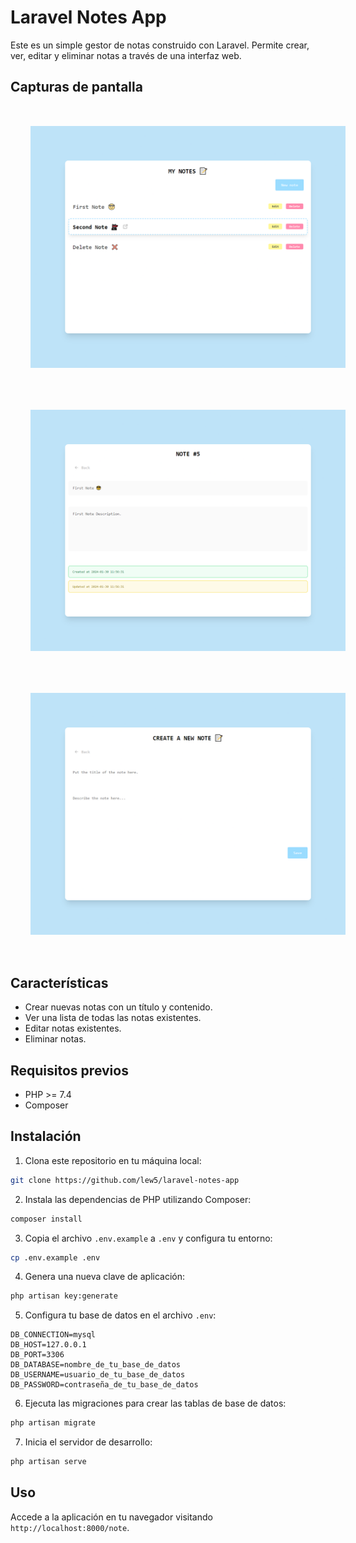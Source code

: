 <style>
    img{
        padding: 2rem;
        border-radius: 1rem;
    }
</style>

# Laravel Notes App

Este es un simple gestor de notas construido con Laravel. Permite crear, ver, editar y eliminar notas a través de una interfaz web.

## Capturas de pantalla

![Notes](screenshots/note.png)
![Note](screenshots/note1.png)
![Create](screenshots/create.png)

## Características

- Crear nuevas notas con un título y contenido.
- Ver una lista de todas las notas existentes.
- Editar notas existentes.
- Eliminar notas.

## Requisitos previos

- PHP >= 7.4
- Composer

## Instalación

1. Clona este repositorio en tu máquina local:

```bash
git clone https://github.com/lew5/laravel-notes-app
```

2. Instala las dependencias de PHP utilizando Composer:

```bash
composer install
```

3. Copia el archivo `.env.example` a `.env` y configura tu entorno:

```bash
cp .env.example .env
```

4. Genera una nueva clave de aplicación:

```bash
php artisan key:generate
```

5. Configura tu base de datos en el archivo `.env`:

```
DB_CONNECTION=mysql
DB_HOST=127.0.0.1
DB_PORT=3306
DB_DATABASE=nombre_de_tu_base_de_datos
DB_USERNAME=usuario_de_tu_base_de_datos
DB_PASSWORD=contraseña_de_tu_base_de_datos
```

6. Ejecuta las migraciones para crear las tablas de base de datos:

```bash
php artisan migrate
```

7. Inicia el servidor de desarrollo:

```bash
php artisan serve
```

## Uso

Accede a la aplicación en tu navegador visitando `http://localhost:8000/note`.

